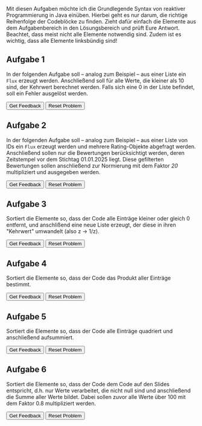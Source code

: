 Mit diesen Aufgaben möchte ich die Grundlegende Syntax von reaktiver Programmierung in Java einüben.
Hierbei geht es nur darum, die richtige Reihenfolge der Codeblöcke zu finden.
Zieht dafür einfach die Elemente aus dem Aufgabenbereich in den Lösungsbereich und prüft Eure Antwort.
Beachtet, dass meist nicht alle Elemente notwendig sind.
Zudem ist es wichtig, dass alle Elemente linksbündig sind!

##  Aufgabe 1
In der folgenden Aufgabe soll – analog zum Beispiel – aus einer Liste ein `Flux` erzeugt werden. Anschließend soll für alle Werte, die kleiner als 10 sind, der Kehrwert berechnet werden. Falls sich eine 0 in der Liste befindet, soll ein Fehler ausgelöst werden.


<div id="Task1-sortableTrash" class="sortable-code"></div> 
<div id="Task1-sortable" class="sortable-code"></div> 
<div style="clear:both;"></div> 
<p> 
    <input id="Task1-feedbackLink" value="Get Feedback" type="button" /> 
    <input id="Task1-newInstanceLink" value="Reset Problem" type="button" /> 
</p> 
<script type="text/javascript"> 
(function(){
  var initial = "Flux.fromIterable(List.of(5,15,3,0,17,-1))\n" +
    ".filter(i -&gt; i &lt; 10)\n" +
    ".map(i-&gt;  {\n" +
    "if (i == 0) {throw new IllegalArgumentException(&quot;Division by zero!&quot;);}\n" +
    "return (double) 1/i;}\n" +
    ")\n" +
    ".subscribe(\n" +
    "i -&gt; System.out.print(i + &quot;,&quot;),\n" +
    "err -&gt; System.err.println(err.toString())\n" +
    ");\n" +
    ".filter(i -&gt; i &gt;= 10) #distractor\n" +
    "return 1/i;} #distractor\n" +
    ".map(list -&gt; { #distractor\n" +
    "for(int i: list){ #distractor\n" +
    "} #distractor\n" +
    "Flux.just(List.of(5,15,3,0,17,-1)) #distractor";
  var parsonsPuzzle = new ParsonsWidget({
    "sortableId": "Task1-sortable",
    "max_wrong_lines": 10,
    "grader": ParsonsWidget._graders.LineBasedGrader,
    "exec_limit": 2500,
    "can_indent": true,
    "x_indent": 50,
    "lang": "en",
    "show_feedback": true,
    "trashId": "Task1-sortableTrash"
  });
  parsonsPuzzle.init(initial);
  parsonsPuzzle.shuffleLines();
  $("#Task1-newInstanceLink").click(function(event){ 
      event.preventDefault(); 
      parsonsPuzzle.shuffleLines(); 
  }); 
  $("#Task1-feedbackLink").click(function(event){ 
      event.preventDefault(); 
      parsonsPuzzle.getFeedback(); 
  }); 
})(); 
</script>

## Aufgabe 2

In der folgenden Aufgabe soll – analog zum Beispiel – aus einer Liste von IDs ein `Flux` erzeugt werden und mehrere Rating-Objekte abgefragt werden. Anschließend sollen nur die Bewertungen berücksichtigt werden, deren Zeitstempel vor dem Stichtag 01.01.2025 liegt. Diese gefilterten Bewertungen sollen anschließend zur Normierung mit dem Faktor *20* multipliziert und ausgegeben werden.

<div id="Task2-sortableTrash" class="sortable-code"></div> 
<div id="Task2-sortable" class="sortable-code"></div> 
<div style="clear:both;"></div> 
<p> 
    <input id="Task2-feedbackLink" value="Get Feedback" type="button" /> 
    <input id="Task2-newInstanceLink" value="Reset Problem" type="button" /> 
</p> 
<script type="text/javascript"> 
(function(){
  var initial = "Instant cutoff = Instant.parse(&quot;2025-01-01T00:00:00Z&quot;);\n" +
    "Flux.fromIterable(List.of(5,15,3,17))\n" +
    ".flatMap(id-&gt;  webClient.get()\n" +
    ".uri(&quot;/ratings/{id}&quot;, id)\n" +
    ".retrieve()\n" +
    ".bodyToMono(RatingResponseDTO.class)\n" +
    ")\n" +
    ".filter(ratingResponseDTO -&gt; ratingResponseDTO.getDate().toInstant().isBefore(cutoff))\n" +
    ".map(rating -&gt; rating.getRating() * 20)\n" +
    ".subscribe(\n" +
    "res -&gt; System.out.print(res + &quot;,&quot;),\n" +
    "err -&gt; System.err.println(err.toString()));\n" +
    ".flatMap(rating -&gt; rating.getRating() * 20) #distractor\n" +
    ".map(id-&gt;  webClient.get() #distractor";
  var parsonsPuzzle = new ParsonsWidget({
    "sortableId": "Task2-sortable",
    "max_wrong_lines": 10,
    "grader": ParsonsWidget._graders.LineBasedGrader,
    "exec_limit": 2500,
    "can_indent": true,
    "x_indent": 50,
    "lang": "en",
    "show_feedback": true,
    "trashId": "Task2-sortableTrash"
  });
  parsonsPuzzle.init(initial);
  parsonsPuzzle.shuffleLines();
  $("#Task2-newInstanceLink").click(function(event){ 
      event.preventDefault(); 
      parsonsPuzzle.shuffleLines(); 
  }); 
  $("#Task2-feedbackLink").click(function(event){ 
      event.preventDefault(); 
      parsonsPuzzle.getFeedback(); 
  }); 
})(); 
</script>

## Aufgabe 3
Sortiert die Elemente so, dass der Code alle Einträge kleiner oder gleich 0 entfernt, und anschlißend eine neue Liste erzeugt, der diese in ihren "Kehrwert" umwandelt (also z -> 1/z).

<div id="A3-sortableTrash" class="sortable-code"></div> 
<div id="A3-sortable" class="sortable-code"></div> 
<div style="clear:both;"></div> 
<p> 
    <input id="A3-feedbackLink" value="Get Feedback" type="button" /> 
    <input id="A3-newInstanceLink" value="Reset Problem" type="button" /> 
</p> 
<script type="text/javascript"> 
(function(){
  var initial = "List&lt;Double&gt; neueListeMitZahlen3 = listeMitZahlen\n" +
    ".stream()\n" +
    ".filter(z -&gt; z &gt; 0)\n" +
    ".map(z -&gt;  1.0 / z)\n" +
    ".toList();\n" +
    "  \n" +
    ".filter(z -&gt; z &lt;= 0) #distractor\n" +
    "List&lt;Integer&gt; neueListeMitZahlen3 = listeMitZahlen #distractor\n" +
    ".map(z -&gt;  z != 0) #distractor";
  var parsonsPuzzle = new ParsonsWidget({
    "sortableId": "A3-sortable",
    "max_wrong_lines": 10,
    "grader": ParsonsWidget._graders.LineBasedGrader,
    "exec_limit": 2500,
    "can_indent": true,
    "x_indent": 50,
    "lang": "en",
    "show_feedback": true,
    "trashId": "A3-sortableTrash"
  });
  parsonsPuzzle.init(initial);
  parsonsPuzzle.shuffleLines();
  $("#A3-newInstanceLink").click(function(event){ 
      event.preventDefault(); 
      parsonsPuzzle.shuffleLines(); 
  }); 
  $("#A3-feedbackLink").click(function(event){ 
      event.preventDefault(); 
      parsonsPuzzle.getFeedback(); 
  }); 
})(); 
</script>

## Aufgabe 4

Sortiert die Elemente so, dass der Code das Produkt aller Einträge bestimmt.

<div id="A4-sortableTrash" class="sortable-code"></div> 
<div id="A4-sortable" class="sortable-code"></div> 
<div style="clear:both;"></div> 
<p> 
    <input id="A4-feedbackLink" value="Get Feedback" type="button" /> 
    <input id="A4-newInstanceLink" value="Reset Problem" type="button" /> 
</p> 
<script type="text/javascript"> 
(function(){
  var initial = "int produktAllerZahlen = listeMitZahlen\n" +
    ".stream()\n" +
    ".reduce(1, (produkt, z) -&gt; produkt * z);\n" +
    "  \n" +
    ".toList(); #distractor\n" +
    ".reduce(0, (produkt, z) -&gt; produkt * z); #distractor";
  var parsonsPuzzle = new ParsonsWidget({
    "sortableId": "A4-sortable",
    "max_wrong_lines": 10,
    "grader": ParsonsWidget._graders.LineBasedGrader,
    "exec_limit": 2500,
    "can_indent": true,
    "x_indent": 50,
    "lang": "en",
    "show_feedback": true,
    "trashId": "A4-sortableTrash"
  });
  parsonsPuzzle.init(initial);
  parsonsPuzzle.shuffleLines();
  $("#A4-newInstanceLink").click(function(event){ 
      event.preventDefault(); 
      parsonsPuzzle.shuffleLines(); 
  }); 
  $("#A4-feedbackLink").click(function(event){ 
      event.preventDefault(); 
      parsonsPuzzle.getFeedback(); 
  }); 
})(); 
</script>

## Aufgabe 5

Sortiert die Elemente so, dass der Code alle Einträge quadriert und anschließend aufsummiert.

<div id="A5-sortableTrash" class="sortable-code"></div> 
<div id="A5-sortable" class="sortable-code"></div> 
<div style="clear:both;"></div> 
<p> 
    <input id="A5-feedbackLink" value="Get Feedback" type="button" /> 
    <input id="A5-newInstanceLink" value="Reset Problem" type="button" /> 
</p> 
<script type="text/javascript"> 
(function(){
  var initial = "int quadrataggregiert = listeMitZahlen\n" +
    ".stream()\n" +
    ".map(z -&gt; z * z)\n" +
    ".reduce(0, Integer::sum);\n" +
    ".toList(); #distractor\n" +
    ".reduce(1, Integer::sum); #distractor\n" +
    ".filter(z -&gt; z == z*z) #distractor\n" +
    ".reduce(0, (produkt, z) -&gt; produkt * z); #distractor";
  var parsonsPuzzle = new ParsonsWidget({
    "sortableId": "A5-sortable",
    "max_wrong_lines": 10,
    "grader": ParsonsWidget._graders.LineBasedGrader,
    "exec_limit": 2500,
    "can_indent": true,
    "x_indent": 50,
    "lang": "en",
    "show_feedback": true,
    "trashId": "A5-sortableTrash"
  });
  parsonsPuzzle.init(initial);
  parsonsPuzzle.shuffleLines();
  $("#A5-newInstanceLink").click(function(event){ 
      event.preventDefault(); 
      parsonsPuzzle.shuffleLines(); 
  }); 
  $("#A5-feedbackLink").click(function(event){ 
      event.preventDefault(); 
      parsonsPuzzle.getFeedback(); 
  }); 
})(); 
</script>

## Aufgabe 6

Sortiert die Elemente so, dass der Code dem Code auf den Slides entspricht, d.h. nur Werte verarbeitet, die nicht null sind und anschließend die Summe aller Werte bildet.
Dabei sollen zuvor alle Werte über 100 mit dem Faktor 0.8 multipliziert werden.

<div id="A6-sortableTrash" class="sortable-code"></div> 
<div id="A6-sortable" class="sortable-code"></div> 
<div style="clear:both;"></div> 
<p> 
    <input id="A6-feedbackLink" value="Get Feedback" type="button" /> 
    <input id="A6-newInstanceLink" value="Reset Problem" type="button" /> 
</p> 
<script type="text/javascript"> 
(function(){
  var initial = "public double berechneSumme(List&lt;Optional&lt;Integer&gt;&gt; zahlenListe) {\n" +
    "return zahlenListe\n" +
    ".stream()\n" +
    ".filter(Optional::isPresent)\n" +
    ".map(Optional::get)\n" +
    ".map(zahl -&gt; zahl &gt; 100 ? zahl * 0.8 : zahl)\n" +
    ".reduce(0.0, Double::sum);\n" +
    "}\n" +
    ".map(z -&gt; z + s) #distractor\n" +
    ".toList(); #distractor\n" +
    "public double berechneSumme(List&lt;Integer&gt; zahlenListe) { #distractor";
  var parsonsPuzzle = new ParsonsWidget({
    "sortableId": "A6-sortable",
    "max_wrong_lines": 10,
    "grader": ParsonsWidget._graders.LineBasedGrader,
    "exec_limit": 2500,
    "can_indent": false,
    "x_indent": 50,
    "lang": "en",
    "show_feedback": true,
    "trashId": "A6-sortableTrash"
  });
  parsonsPuzzle.init(initial);
  parsonsPuzzle.shuffleLines();
  $("#A6-newInstanceLink").click(function(event){ 
      event.preventDefault(); 
      parsonsPuzzle.shuffleLines(); 
  }); 
  $("#A6-feedbackLink").click(function(event){ 
      event.preventDefault(); 
      parsonsPuzzle.getFeedback(); 
  }); 
})(); 
</script>




